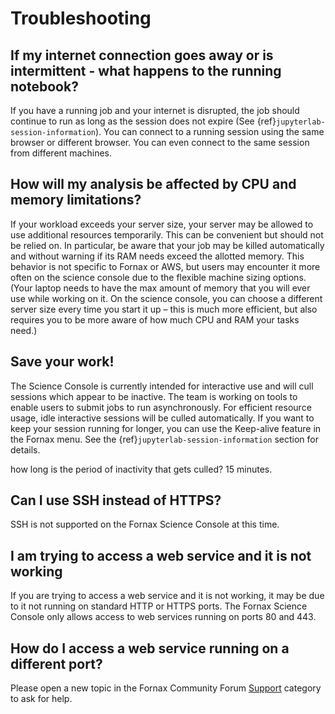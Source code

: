 # Troubleshooting

## If my internet connection goes away or is intermittent - what happens to the running notebook?

If you have a running job and your internet is disrupted, the job should continue to run as long as the session does not expire (See {ref}`jupyterlab-session-information`).
You can connect to a running session using the same browser or different browser.
You can even connect to the same session from different machines.

## How will my analysis be affected by CPU and memory limitations?

If your workload exceeds your server size, your server may be allowed to use additional resources temporarily.
This can be convenient but should not be relied on.
In particular, be aware that your job may be killed automatically and without warning if its RAM needs exceed the allotted memory.
This behavior is not specific to Fornax or AWS, but users may encounter it more often on the science console due to the flexible machine sizing options.
(Your laptop needs to have the max amount of memory that you will ever use while working on it.
On the science console, you can choose a different server size every time you start it up – this is much more efficient, but also requires you to be more aware of how much CPU and RAM your tasks need.)

## Save your work!

The Science Console is currently intended for interactive use and will cull sessions which appear to be inactive.
The team is working on tools to enable users to submit jobs to run asynchronously.
For efficient resource usage, idle interactive sessions will be culled automatically.
If you want to keep your session running for longer, you can use the Keep-alive feature in the Fornax menu.
See the {ref}`jupyterlab-session-information` section for details.

how long is the period of inactivity that gets culled? 15 minutes.

## Can I use SSH instead of HTTPS?

SSH is not supported on the Fornax Science Console at this time.

## I am trying to access a web service and it is not working

If you are trying to access a web service and it is not working, it may be due to it not running on standard HTTP or HTTPS ports.
The Fornax Science Console only allows access to web services running on ports 80 and 443.

## How do I access a web service running on a different port?

Please open a new topic in the Fornax Community Forum [Support](https://discourse.fornax.sciencecloud.nasa.gov/c/support/6) category to ask for help.
